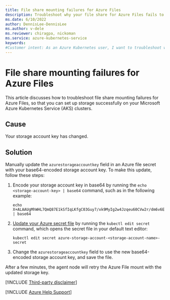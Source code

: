 ```yaml
---
title: File share mounting failures for Azure Files
description: Troubleshoot why your file share for Azure Files fails to mount as storage on your Azure Kubernetes Service (AKS) clusters.
ms.date: 6/10/2022
author: DennisLee-DennisLee
ms.author: v-dele
ms.reviewer: chiragpa, nickoman
ms.service: azure-kubernetes-service
keywords:
#Customer intent: As an Azure Kubernetes user, I want to troubleshoot why my file share fails to mount so that I can successfully use Azure Files for storage on my Azure Kubernetes Service (AKS) clusters.
---
```

# File share mounting failures for Azure Files

This article discusses how to troubleshoot file share mounting failures for Azure Files, so that you can set up storage successfully on your Microsoft Azure Kubernetes Service (AKS) clusters.

## Cause

Your storage account key has changed.

## Solution

Manually update the `azurestorageaccountkey` field in an Azure file secret with your base64-encoded storage account key. To make this update, follow these steps:

1. Encode your storage account key in base64 by running the `echo <storage-account-key> | base64` command, such as in the following example:

    ```console
    echo X+ALAAUgMhWHL7QmQ87E1kSfIqLKfgC03Guy7/xk9MyIg2w4Jzqeu60CVw2r/dm6v6E0DWHTnJUEJGVQAoPaBc== | base64
    ```

1. [Update your Azure secret file](https://kubernetes.io/docs/concepts/configuration/secret/#editing-a-secret) by running the `kubectl edit secret` command, which opens the secret file in your default text editor:

    ```console
    kubectl edit secret azure-storage-account-<storage-account-name>-secret
    ```

1. Change the `azurestorageaccountkey` field to use the new base64-encoded storage account key, and save the file.

After a few minutes, the agent node will retry the Azure File mount with the updated storage key.

[!INCLUDE [Third-party disclaimer](../../includes/third-party-disclaimer.md)]

[!INCLUDE [Azure Help Support](../../includes/azure-help-support.md)]
